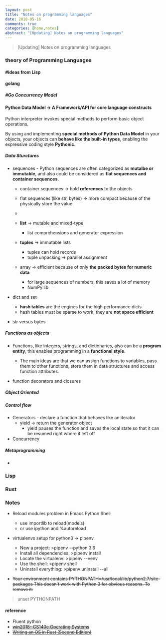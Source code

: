 ```yaml
---
layout: post
title: "Notes on programming languages"
date: 2018-05-16 
comments: true
categories: [home,notes]
abstract: "[Updating] Notes on programming languages"
---
```

>[Updating]  Notes on programming languages 
### theory of Programming Languages 
#### #ideas from Lisp 

#### golang 

##### #Go Concurrency Model 

#### Python Data Model -> A Framework/API for core language constructs

Python interpreter invokes special methods to perform basic object operations.

By using and implementing **special methods of Python Data Model** in your objects, your objects can **behave like the built-in types**, enabling the expressive coding style **Pythonic**.

##### Data Sturctures
  * sequences - Python sequences are often categorized as **mutalbe or immutable**, and also could be considered as **flat sequences and container sequences**.
    + container sequences -> hold **references** to the objects
    + flat sequences (like str, bytes) -> more compact because of the physically store the value
    + 
    + **list** -> mutable and mixed-type
      - list comprehensions and generator expression

    + **tuples** -> immutable lists
      - tuples can hold records
      - tuple unpacking -> parallel assignment

    + array -> efficient because of only **the packed bytes for numeric data**
      - for large sequences of numbers, this saves a lot of memory
      - NumPy lib
  
  * dict and set
    + **hash tables** are the engines for the high performance dicts
    + hash tables must be sparse to work, they are **not space efficient**
  
  * str versus bytes

##### Functions as objects
  * Functions, like integers, strings, and dictionaries, also can be a **program entity**, this enables programming in a **functional style**. 
    - The main ideas are that we can assign functions to variables, pass them to other functions, store them in data structures and access function attributes.
    
  * function decorators and closures
  
    
##### Object Oriented


##### Control flow  
  * Generators - declare a function that behaves like an iterator 
    + yield -> return the generator object 
      - yield pauses the function and saves the local state so that it can be resumed right where it left off 
  * Concurrency 


##### Metaprogramming 
  * 


### Lisp   

### Rust 


### Notes
 * Reload modules problem in Emacs Python Shell
   - use importlib to reload(models) 
   - or use ipython and  %autoreload

 * virtualenvs setup for python3 -> pipenv
   - New a project: >pipenv --python 3.6
   - Install all dependencies:  >pipenv install
   - Locate the virtualenv: >pipenv --venv
   - Use the shell: >pipenv shell
   - Uninstall everything:  >pipenv uninstall --all

 * <del>Your environment contains PYTHONPATH=/usr/local/lib/python2.7/site-packages
This doesn't work with Python 3 for obvious reasons. To remove it:
> unset PYTHONPATH </del>


#### reference
* Fluent python
* <del>[win2018- CS140e Operating Systems](https://web.stanford.edu/class/cs140e/)</del>
* <del>[Writing an OS in Rust (Second Edition)](https://os.phil-opp.com/)</del>
